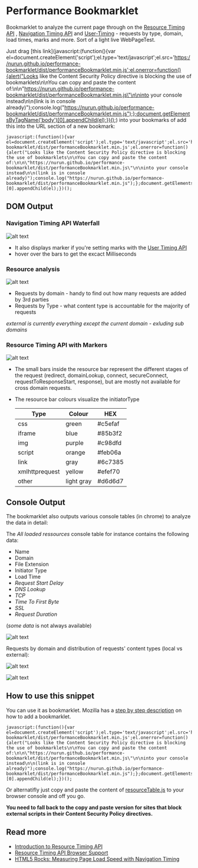 Performance Bookmarklet
=======================

Bookmarklet to analyze the current page through on the [Resource Timing API](http://www.w3.org/TR/resource-timing) , [Navigation Timing API](http://www.w3.org/TR/navigation-timing) and [User-Timing](http://www.w3.org/TR/user-timing/) - requests by type, domain, load times, marks and more. Sort of a light live WebPageTest.


Just drag [this link](javascript:(function(){var el=document.createElement('script');el.type='text/javascript';el.src='https://nurun.github.io/performance-bookmarklet/dist/performanceBookmarklet.min.js';el.onerror=function(){alert("Looks like the Content Security Policy directive is blocking the use of bookmarklets\n\nYou can copy and paste the content of:\n\n\"https://nurun.github.io/performance-bookmarklet/dist/performanceBookmarklet.min.js\"\n\ninto your console instead\n\n(link is in console already)");console.log("https://nurun.github.io/performance-bookmarklet/dist/performanceBookmarklet.min.js");};document.getElementsByTagName('body')[0].appendChild(el);})();) into your bookmarks of add this into the URL section of a new bookmark:

```
javascript:(function(){var el=document.createElement('script');el.type='text/javascript';el.src='https://nurun.github.io/performance-bookmarklet/dist/performanceBookmarklet.min.js';el.onerror=function(){alert("Looks like the Content Security Policy directive is blocking the use of bookmarklets\n\nYou can copy and paste the content of:\n\n\"https://nurun.github.io/performance-bookmarklet/dist/performanceBookmarklet.min.js\"\n\ninto your console instead\n\n(link is in console already)");console.log("https://nurun.github.io/performance-bookmarklet/dist/performanceBookmarklet.min.js");};document.getElementsByTagName('body')[0].appendChild(el);})();
```



DOM Output
----------

### Navigation Timing API Waterfall

![alt text](https://raw.githubusercontent.com/nurun/resourceTable/gh-pages/readme-assets/perfbook-navigation-timing-waterfall.png "screenshot of navigation timing API waterfall output of bookmarklet on http://walmart.ca/en")

- It also displays marker if you're setting marks with the [User Timing API](http://www.w3.org/TR/user-timing)
- hover over the bars to get the excact Milliseconds


### Resource analysis

![alt text](https://raw.githubusercontent.com/nurun/resourceTable/gh-pages/readme-assets/perfbook-requests-pie-charts.png "screenshot of pie graph output of bookmarklet on http://velocityconf.com/velocityny2014")

- Requests by domain - handy to find out how many requests are added by 3rd parties
- Requests by Type - what content type is accountable for the majority of requests

*external is currently everything except the current domain - exluding sub domains*


### Resource Timing API with Markers

![alt text](https://raw.githubusercontent.com/nurun/resourceTable/gh-pages/readme-assets/perfbook-resources-timing-waterfall.png "screenshot of resource timing API waterfall output of bookmarklet on http://stylify.me")

- The small bars inside the resource bar represent the different stages of the request (redirect, domainLookup, connect, secureConnect, requestToResponseStart, response), but are mostly not available for cross domain requests.
- The resource bar colours visualize the initiatorType

	| Type  	| Colour 	| HEX 		|
	| ----------| ----------|---------- |
	| css	  	| green 	| #c5efaf 	|
	| iframe	| blue 		| #85b3f2 	|
	| img	  	| purple 	| #c98dfd 	|
	| script 	| orange 	|  #feb06a 	|
	| link	  	| gray 		|  #6c7385 	|
	| xmlhttprequest | yellow | #efef70 |
	| other	  	| light gray  | #d6d6d7 |



Console Output
--------------

The bookmarklet also outputs various console tables (in chrome) to analyze the data in detail:

The *All loaded ressources* console table for instance contains the following data:
- Name
- Domain
- File Extension
- Initiator Type
- Load Time
- *Request Start Delay*
- *DNS Lookup*
- *TCP*
- *Time To First Byte*
- *SSL*
- *Request Duration*

(*some data* is not always available)

![alt text](https://raw.githubusercontent.com/nurun/resourceTable/gh-pages/readme-assets/perfbook-tables-resources.png "tabular output in console of all resources in the page")


Requests by domain and distribution of requests' content types (local vs external):

![alt text](https://raw.githubusercontent.com/nurun/resourceTable/gh-pages/readme-assets/perfbook-tables-file-type.png "two tables with resources type count globally and but local / external")

![alt text](https://raw.githubusercontent.com/nurun/resourceTable/gh-pages/readme-assets/perfbook-tables-request-by-domain.png "tables with requests by domain")



How to use this snippet
-----------------------

You can use it as bookmarklet. Mozilla has a [step by step description](https://support.mozilla.org/en-US/kb/bookmarklets-perform-common-web-page-tasks#w_how-do-i-install-a-bookmarklet) on how to add a bookmarklet.

```
javascript:(function(){var el=document.createElement('script');el.type='text/javascript';el.src='https://nurun.github.io/performance-bookmarklet/dist/performanceBookmarklet.min.js';el.onerror=function(){alert("Looks like the Content Security Policy directive is blocking the use of bookmarklets\n\nYou can copy and paste the content of:\n\n\"https://nurun.github.io/performance-bookmarklet/dist/performanceBookmarklet.min.js\"\n\ninto your console instead\n\n(link is in console already)");console.log("https://nurun.github.io/performance-bookmarklet/dist/performanceBookmarklet.min.js");};document.getElementsByTagName('body')[0].appendChild(el);})();
```

Or alternatifly just copy and paste the content of [resourceTable.js](https://raw.githubusercontent.com/nurun/resourceTable/master/resourceTable.js) to your browser console and off you go.

**You need to fall back to the copy and paste version for sites that block external scripts in their Content Security Policy directives.**



Read more
-----------
- [Introduction to Resource Timing API](http://googledevelopers.blogspot.ca/2013/12/measuring-network-performance-with.html)
- [Resource Timing API Browser Support](http://caniuse.com/#feat=resource-timing)
- [HTML5 Rocks: Measuring Page Load Speed with Navigation Timing](http://www.html5rocks.com/en/tutorials/webperformance/basics)
